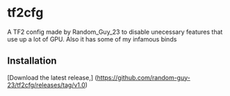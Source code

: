 # tf2cfg
A TF2 config made by Random_Guy_23 to disable unecessary features that use up a lot of GPU.
Also it has some of my infamous binds

## Installation
[Download the latest release,] (https://github.com/random-guy-23/tf2cfg/releases/tag/v1.0)
